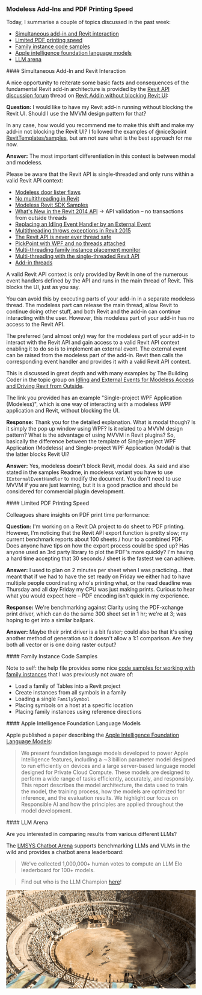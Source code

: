 <head>
<meta http-equiv="Content-Type" content="text/html; charset=utf-8">
<link rel="stylesheet" type="text/css" href="bc.css">
<!-- https://highlightjs.org/#usage
<link rel="stylesheet" href="https://cdnjs.cloudflare.com/ajax/libs/highlight.js/11.9.0/styles/default.min.css">
<script src="https://cdnjs.cloudflare.com/ajax/libs/highlight.js/11.9.0/highlight.min.js"></script>
<script>hljs.highlightAll();</script>
-->

<!-- https://prismjs.com -->
<link href="https://cdn.jsdelivr.net/npm/prismjs@1.29.0/themes/prism.min.css" rel="stylesheet" />
<script src="https://cdn.jsdelivr.net/npm/prismjs@1.29.0/components/prism-core.min.js"></script>
<script src="https://cdn.jsdelivr.net/npm/prismjs@1.29.0/plugins/autoloader/prism-autoloader.min.js"></script>
<style> code[class*=language-], pre[class*=language-] { font-size : 90%; } </style>
</head>

<!---

- https://forums.autodesk.com/t5/revit-api-forum/revit-addin-without-blocking-revit-ui/m-p/12951089#M80731

- limited PDF printing speed
  https://autodesk.slack.com/archives/C0SR6NAP8/p1721996815735469
  Riley Peterson
  Jacob Small

- Code samples for working with Family Instances.
  https://help.autodesk.com/view/RVT/2025/ENU/?guid=Revit_API_Revit_API_Developers_Guide_Revit_Geometric_Elements_Family_Instances_Code_Samples_html

- llm arena
  https://arena.lmsys.org/
  LMSYS Chatbot Arena (Multimodal): Benchmarking LLMs and VLMs in the Wild
  Chatbot Arena Leaderboard
  We've collected 1,000,000+ human votes to compute an LLM Elo leaderboard for 100+ models. Find out who is the 🥇LLM Champion here!

- Apple Intelligence Foundation Language Models
  https://machinelearning.apple.com/papers/apple_intelligence_foundation_language_models.pdf
  present foundation language models developed to power Apple Intelligence features, including a ∼3 billion parameter model designed to run efficiently on devices and a large server-based language model designed for Private Cloud Compute

twitter:

Simultaneous interaction with both add-in and @AutodeskRevit UI, limited PDF printing speed and #RevitAPI family instance code samples #BIM @DynamoBIM https://autode.sk/modelessaddin

Topics discussed in the past week
&ndash; Simultaneous add-in and Revit interaction
&ndash; Limited PDF printing speed
&ndash; Family instance code samples
&ndash; Apple intelligence foundation language models
&ndash; LLM arena...

linkedin:

Simultaneous interaction with both add-in and Revit UI, limited PDF printing speed and #RevitAPI family instance code samples

https://autode.sk/modelessaddin

- Simultaneous add-in and Revit interaction
- Limited PDF printing speed
- Family instance code samples
- Apple intelligence foundation language models
- LLM arena...

#BIM #DynamoBIM #AutodeskAPS #Revit #API #IFC #SDK #Autodesk #AEC #adsk

the [Revit API discussion forum](http://forums.autodesk.com/t5/revit-api-forum/bd-p/160) thread

<center>
<img src="img/" alt="" title="" width="600"/>
<p style="font-size: 80%; font-style:italic"></p>
</center>

-->

### Modeless Add-Ins and PDF Printing Speed

Today, I summarise a couple of topics discussed in the past week:

- [Simultaneous add-in and Revit interaction](#2)
- [Limited PDF printing speed](#3)
- [Family instance code samples](#4)
- [Apple intelligence foundation language models](#5)
- [LLM arena](#6)

####<a name="2"></a> Simultaneous Add-In and Revit Interaction

A nice opportunity to reiterate some basic facts and consequences of the fundamental Revit add-in architecture is provided by
the [Revit API discussion forum](http://forums.autodesk.com/t5/revit-api-forum/bd-p/160) thread
on [Revit Addin without blocking Revit UI](https://forums.autodesk.com/t5/revit-api-forum/revit-addin-without-blocking-revit-ui/m-p/12951089):

**Question:**
I would like to have my Revit add-in running without blocking the Revit UI.
Should I use the MVVM design pattern for that?

In any case, how would you recommend me to make this shift and make my add-in not blocking the Revit UI?
I followed the examples of @nice3point [RevitTemplates/samples](https://github.com/Nice3point/RevitTemplates/tree/develop/samples),
but am not sure what is the best approach for me now.

**Answer:**
The most important differentiation in this context is between modal and modeless.

Please be aware that the Revit API is single-threaded and only runs within a valid Revit API context:

- [Modeless door lister flaws](http://thebuildingcoder.typepad.com/blog/2011/01/modeless-door-lister-flaws.html)
- [No multithreading in Revit](http://thebuildingcoder.typepad.com/blog/2011/06/no-multithreading-in-revit.html)
- [Modeless Revit SDK Samples](http://thebuildingcoder.typepad.com/blog/2012/03/new-revit-2013-sdk-samples.html)
- [What's New in the Revit 2014 API](http://thebuildingcoder.typepad.com/blog/2013/04/whats-new-in-the-revit-2014-api.html)
  &rarr; API validation &ndash; no transactions from outside threads
- [Replacing an Idling Event Handler by an External Event](http://thebuildingcoder.typepad.com/blog/2013/12/replacing-an-idling-event-handler-by-an-external-event.html)
- [Multithreading throws exceptions in Revit 2015](http://thebuildingcoder.typepad.com/blog/2014/05/multithreading-throws-exceptions-in-revit-2015.html)
- [The Revit API is never ever thread safe](http://thebuildingcoder.typepad.com/blog/2014/11/the-revit-api-is-never-ever-thread-safe.html)
- [PickPoint with WPF and no threads attached](http://thebuildingcoder.typepad.com/blog/2015/11/pickpoint-with-wpf-and-no-threads.html)
- [Multi-threading family instance placement monitor](https://thebuildingcoder.typepad.com/blog/2020/02/multi-threading-family-instance-placement-monitor.html)
- [Multi-threading with the single-threaded Revit API](https://thebuildingcoder.typepad.com/blog/2020/07/selection-link-support-cancel-custom-export-multithreading.html#5)
- [Add-in threads](https://thebuildingcoder.typepad.com/blog/2023/09/add-in-threads-and-geometry-comparison.html)

A valid Revit API context is only provided by Revit in one of the numerous event handlers defined by the API and runs in the main thread of Revit.
This blocks the UI, just as you say.

You can avoid this by executing parts of your add-in in a separate modeless thread.
The modeless part can release the main thread, allow Revit to continue doing other stuff, and both Revit and the add-in can continue interacting with the user.
However, this modeless part of your add-in has no access to the Revit API.

The preferred (and almost only) way for the modeless part of your add-in to interact with the Revit API and gain access to a valid Revit API context enabling it to do so is to implement an external event.
The external event can be raised from the modeless part of the add-in.
Revit then calls the corresponding event handler and provides it with a valid Revit API context.

This is discussed in great depth and with many examples by The Building Coder in the topic group
on [Idling and External Events for Modeless Access and Driving Revit from Outside](https://thebuildingcoder.typepad.com/blog/about-the-author.html#5.28).

The link you provided has an example "Single-project WPF Application (Modeless)", which is one way of interacting with a modeless WPF application and Revit, without blocking the UI.

**Response:**
Thank you for the detailed explanation.
What is modal though? Is it simply the pop up window using WPF? Is it related to a MVVM design pattern?
What is the advantage of using MVVM in Revit plugins?
So, basically the difference between the template of Single-project WPF Application (Modeless) and Single-project WPF Application (Modal) is that the latter blocks Revit UI?

**Answer:**
Yes, modeless doesn't block Revit, modal does.
As said and also stated in the samples Readme, in modeless variant you have to use `IExternalEventHandler` to modify the document.
You don't need to use MVVM if you are just learning, but it is a good practice and should be considered for commercial plugin development.

####<a name="3"></a> Limited PDF Printing Speed

Colleagues share insights on PDF print time performance:

**Question:**
I'm working on a Revit DA project to do sheet to PDF printing.
However, I'm noticing that the Revit API export function is pretty slow; my current benchmark reports about 100 sheets / hour to a combined PDF.
Does anyone have tips on how the export process could be sped up?
Has anyone used an 3rd party library to plot the PDF's more quickly?
I'm having a hard time accepting that 30 seconds / sheet is the fastest we can achieve.

**Answer:**
I used to plan on 2 minutes per sheet when I was practicing... that meant that if we had to have the set ready on Friday we either had to have multiple people coordinating who's printing what, or the read deadline was Thursday and all day Friday my CPU was just making prints.
Curious to hear what you would expect here &ndash; PDF encoding isn't quick in my experience.

**Response:**
We're benchmarking against Clarity using the PDF-xchange print driver, which can do the same 300 sheet set in 1 hr; we're at 3; was hoping to get into a similar ballpark.

**Answer:**
Maybe their print driver is a bit faster; could also be that it's using another method of generation so it doesn't allow a 1:1 comparison.
Are they both all vector or is one doing raster output?

####<a name="4"></a> Family Instance Code Samples

Note to self: the help file provides some
nice [code samples for working with family instances](https://help.autodesk.com/view/RVT/2025/ENU/?guid=Revit_API_Revit_API_Developers_Guide_Revit_Geometric_Elements_Family_Instances_Code_Samples_html) that
I was previously not aware of:

- Load a family of Tables into a Revit project
- Create instances from all symbols in a family
- Loading a single `FamilySymbol`
- Placing symbols on a host at a specific location
- Placing family instances using reference directions

####<a name="5"></a> Apple Intelligence Foundation Language Models

Apple published a paper describing
the [Apple Intelligence Foundation Language Models](https://machinelearning.apple.com/papers/apple_intelligence_foundation_language_models.pdf):

> We present foundation language models developed to power Apple Intelligence features, including a ∼3 billion parameter model designed to run efficiently on devices and a large server-based language model designed for Private Cloud Compute.
These models are designed to perform a wide range of tasks efficiently, accurately, and responsibly.
This report describes the model architecture, the data used to train the model, the training process, how the models are optimized for inference, and the evaluation results.
We highlight our focus on Responsible AI and how the principles are applied throughout the model development.

####<a name="6"></a> LLM Arena

Are you interested in comparing results from various different LLMs?

The [LMSYS Chatbot Arena](https://arena.lmsys.org/) supports benchmarking LLMs and VLMs in the wild and provides a chatbot arena leaderboard:

> We've collected 1,000,000+ human votes to compute an LLM Elo leaderboard for 100+ models.

> Find out who is the LLM Champion [here](https://chat.lmsys.org/?leaderboard)!

<center>
<img src="img/arena.png" alt="Arena" title="Arena" width="600"/>
</center>

